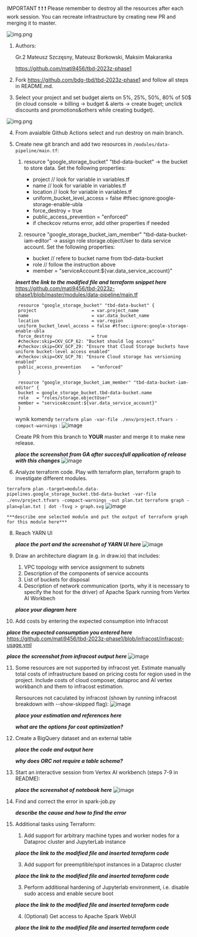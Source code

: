 IMPORTANT ❗ ❗ ❗ Please remember to destroy all the resources after each work session. You can recreate infrastructure by creating new PR and merging it to master.
  
![img.png](doc/figures/destroy.png)


1. Authors:

   Gr.2
   Mateusz Szczęsny, Mateusz Borkowski, Maksim Makaranka

   https://github.com/mati9456/tbd-2023z-phase1
   
3. Fork https://github.com/bdg-tbd/tbd-2023z-phase1 and follow all steps in README.md.

4. Select your project and set budget alerts on 5%, 25%, 50%, 80% of 50$ (in cloud console -> billing -> budget & alerts -> create buget; unclick discounts and promotions&others while creating budget).

  ![img.png](doc/figures/discounts.png)

4. From avaialble Github Actions select and run destroy on main branch.

5. Create new git branch and add two resources in ```/modules/data-pipeline/main.tf```:
    1. resource "google_storage_bucket" "tbd-data-bucket" -> the bucket to store data. Set the following properties:
        * project  // look for variable in variables.tf
        * name  // look for variable in variables.tf
        * location // look for variable in variables.tf
        * uniform_bucket_level_access = false #tfsec:ignore:google-storage-enable-ubla
        * force_destroy               = true
        * public_access_prevention    = "enforced"
        * if checkcov returns error, add other properties if needed
       
    2. resource "google_storage_bucket_iam_member" "tbd-data-bucket-iam-editor" -> assign role storage.objectUser to data service account. Set the following properties:
        * bucket // refere to bucket name from tbd-data-bucket
        * role   // follow the instruction above
        * member = "serviceAccount:${var.data_service_account}"

    ***insert the link to the modified file and terraform snippet here***
   https://github.com/mati9456/tbd-2023z-phase1/blob/master/modules/data-pipeline/main.tf
   ```
    resource "google_storage_bucket" "tbd-data-bucket" {
    project                     = var.project_name
    name                        = var.data_bucket_name
    location                    = var.region
    uniform_bucket_level_access = false #tfsec:ignore:google-storage-enable-ubla
    force_destroy               = true
    #checkov:skip=CKV_GCP_62: "Bucket should log access"
    #checkov:skip=CKV_GCP_29: "Ensure that Cloud Storage buckets have uniform bucket-level access enabled"
    #checkov:skip=CKV_GCP_78: "Ensure Cloud storage has versioning enabled"
    public_access_prevention    = "enforced"
    }
  
    resource "google_storage_bucket_iam_member" "tbd-data-bucket-iam-editor" {
    bucket = google_storage_bucket.tbd-data-bucket.name
    role   = "roles/storage.objectUser"
    member = "serviceAccount:${var.data_service_account}"
    }
   ```
  
   wynik komendy ```terraform plan -var-file ./env/project.tfvars -compact-warnings``` :
   ![image](https://github.com/mati9456/tbd-2023z-phase1/assets/23421265/43956a1c-5a07-464f-9832-e46af0bb1c05)

    Create PR from this branch to **YOUR** master and merge it to make new release. 
    
    ***place the screenshot from GA after succesfull application of release with this changes***
   ![image](https://github.com/mati9456/tbd-2023z-phase1/assets/23421265/42de3c55-270e-4a55-8732-498bc40880af)


7. Analyze terraform code. Play with terraform plan, terraform graph to investigate different modules.
   

```terraform plan -target=module.data-pipelines.google_storage_bucket.tbd-data-bucket -var-file ./env/project.tfvars -compact-warnings -out plan.txt```
```terraform graph -plan=plan.txt | dot -Tsvg > graph.svg```
![image](https://github.com/mati9456/tbd-2023z-phase1/assets/23421265/ddcdec60-3562-40bb-91af-da012eac7ae6)


    ***describe one selected module and put the output of terraform graph for this module here***
   
8. Reach YARN UI
   
   ***place the port and the screenshot of YARN UI here***
   ![image](https://github.com/mati9456/tbd-2023z-phase1/assets/23421265/fd088579-a464-4b26-b1b1-7cf59d914097)

   
10. Draw an architecture diagram (e.g. in draw.io) that includes:
    1. VPC topology with service assignment to subnets
    2. Description of the components of service accounts
    3. List of buckets for disposal
    4. Description of network communication (ports, why it is necessary to specify the host for the driver) of Apache Spark running from Vertex AI Workbech
  
    ***place your diagram here***

11. Add costs by entering the expected consumption into Infracost

   ***place the expected consumption you entered here***
   https://github.com/mati9456/tbd-2023z-phase1/blob/infracost/infracost-usage.yml

   ***place the screenshot from infracost output here***
   ![image](https://github.com/mati9456/tbd-2023z-phase1/assets/23421265/38502f80-cf85-4426-b045-283fed5ed4b2)


11. Some resources are not supported by infracost yet. Estimate manually total costs of infrastructure based on pricing costs for region used in the project. Include costs of cloud composer, dataproc and AI vertex workbanch and them to infracost estimation.

    Rersources not caculated by infracost (shown by running infracost breakdown with --show-skipped flag):
    ![image](https://github.com/mati9456/tbd-2023z-phase1/assets/23421265/6f0be827-53fb-43a6-b54d-a8dfd3b79fb7)

    ***place your estimation and references here***

    ***what are the options for cost optimization?***
    
13. Create a BigQuery dataset and an external table
    
    ***place the code and output here***
   
    ***why does ORC not require a table schema?***
  
14. Start an interactive session from Vertex AI workbench (steps 7-9 in README):

    ***place the screenshot of notebook here***
    ![image](https://github.com/mati9456/tbd-2023z-phase1/assets/23421265/891f1345-8492-41b5-ac1f-d1ccdb417cc1)

   
15. Find and correct the error in spark-job.py

    ***describe the cause and how to find the error***

16. Additional tasks using Terraform:

    1. Add support for arbitrary machine types and worker nodes for a Dataproc cluster and JupyterLab instance

    ***place the link to the modified file and inserted terraform code***
    
    3. Add support for preemptible/spot instances in a Dataproc cluster

    ***place the link to the modified file and inserted terraform code***
    
    3. Perform additional hardening of Jupyterlab environment, i.e. disable sudo access and enable secure boot
    
    ***place the link to the modified file and inserted terraform code***

    4. (Optional) Get access to Apache Spark WebUI

    ***place the link to the modified file and inserted terraform code***
